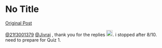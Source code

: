 # No Title

[Original Post](https://discourse.onlinedegree.iitm.ac.in/t/166576/79)

<p><a class="mention" href="/u/21f3001379">@21f3001379</a> <a class="mention" href="/u/jivraj">@Jivraj</a>  , thank you for the replies <img src="https://emoji.discourse-cdn.com/google/heart.png?v=12" title=":heart:" class="emoji" alt=":heart:" loading="lazy" width="20" height="20">. i stopped after 8/10. need to prepare for Quiz 1.</p>